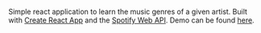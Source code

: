 Simple react application to learn the music genres of a given artist. Built with [Create React App](https://github.com/facebookincubator/create-react-app) and the [Spotify Web API](https://developer.spotify.com/web-api/). Demo can be found [here](http://what-genre.herokuapp.com).
